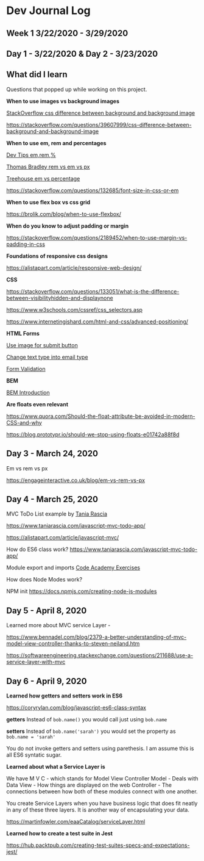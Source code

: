 # Dev Journal Log

## Week 1 3/22/2020 - 3/29/2020

## Day 1 - 3/22/2020 & Day 2 - 3/23/2020

## What did I learn

Questions that popped up while working on this project.

**When to use images vs background images**

[StackOverflow css difference between background and background image](https://stackoverflow.com/questions/39607999/css-difference-between-background-and-background-image)

https://stackoverflow.com/questions/39607999/css-difference-between-background-and-background-image

**When to use em, rem and percentages**

[Dev Tips em,rem,%](https://www.youtube.com/watch?v=qrduUUdxBSY)

[Thomas Bradley rem vs em vs px](https://www.youtube.com/watch?v=vy-lRUMpEOs)

[Treehouse em vs percentage](https://teamtreehouse.com/community/em-vs-percentage)

https://stackoverflow.com/questions/132685/font-size-in-css-or-em

**When to use flex box vs css grid**

https://brolik.com/blog/when-to-use-flexbox/

**When do you know to adjust padding or margin**

https://stackoverflow.com/questions/2189452/when-to-use-margin-vs-padding-in-css

**Foundations of responsive css designs**

https://alistapart.com/article/responsive-web-design/

**CSS**

https://stackoverflow.com/questions/133051/what-is-the-difference-between-visibilityhidden-and-displaynone

https://www.w3schools.com/cssref/css_selectors.asp

https://www.internetingishard.com/html-and-css/advanced-positioning/

**HTML Forms**

[Use image for submit button](https://www.youtube.com/watch?v=bb4NqVycr-4)

[Change text type into email type](https://www.w3schools.com/tags/att_input_type_email.asp)

[Form Validation](https://developer.mozilla.org/en-US/docs/Learn/Forms/Form_validation)

**BEM**

[BEM Introduction](http://getbem.com/introduction/)

**Are floats even relevant**

https://www.quora.com/Should-the-float-attribute-be-avoided-in-modern-CSS-and-why

https://blog.prototypr.io/should-we-stop-using-floats-e01742a88f8d

## Day 3 - March 24, 2020

Em vs rem vs px

https://engageinteractive.co.uk/blog/em-vs-rem-vs-px

## Day 4 - March 25, 2020

MVC ToDo List example by [Tania Rascia](https://twitter.com/taniarascia)

https://www.taniarascia.com/javascript-mvc-todo-app/

https://alistapart.com/article/javascript-mvc/

How do ES6 class work?
https://www.taniarascia.com/javascript-mvc-todo-app/

Module export and imports
[Code Academy Exercises](https://www.codecademy.com/learn/introduction-to-javascript/modules/intermediate-javascript-modules)

How does Node Modes work?

NPM init
https://docs.npmjs.com/creating-node-js-modules

## Day 5 - April 8, 2020

Learned more about MVC service Layer -

https://www.bennadel.com/blog/2379-a-better-understanding-of-mvc-model-view-controller-thanks-to-steven-neiland.htm

https://softwareengineering.stackexchange.com/questions/211688/use-a-service-layer-with-mvc

## Day 6 - April 9, 2020

**Learned how getters and setters work in ES6**

https://coryrylan.com/blog/javascript-es6-class-syntax

**getters**
Instead of `bob.name()` you would call just using `bob.name`

**setters**
Instead of `bob.name('sarah')` you would set the property as `bob.name = 'sarah'`

You do not invoke getters and setters using parethesis.
I am assume this is all ES6 syntatic sugar.

**Learned about what a **Service Layer** is**

We have M V C - which stands for Model View Controller
Model - Deals with Data
View - How things are displayed on the web
Controller - The connections between how both of these modules connect with one another.

You create Service Layers when you have business logic that does fit neatly in any of these three layers. It is another way of encapsulating your data.

https://martinfowler.com/eaaCatalog/serviceLayer.html

**Learned how to create a test suite in Jest**

https://hub.packtpub.com/creating-test-suites-specs-and-expectations-jest/
